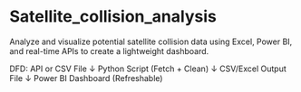 # Satellite_collision_analysis
Analyze and visualize potential satellite collision data using Excel, Power BI, and real-time APIs to create a lightweight dashboard.

DFD:
    API or CSV File
      ↓
    Python Script (Fetch + Clean)
      ↓
    CSV/Excel Output File
      ↓
    Power BI Dashboard (Refreshable)